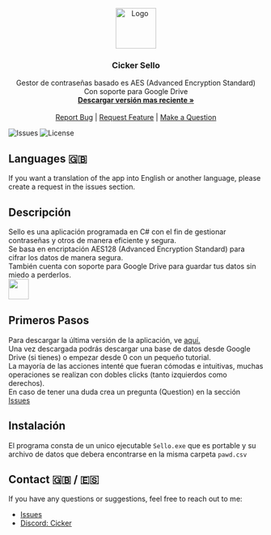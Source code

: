<br/>
<div align="center">
<img src="logo.ico" alt="Logo" width="80" height="80">
<h3 align="center">Cicker Sello</h3>
<p align="center">
  Gestor de contraseñas basado es AES (Advanced Encryption Standard)
<br>
 Con soporte para Google Drive
<br/>
<a href="https://github.com/Cicker21/Sello/releases"><strong>Descargar versión mas reciente »</strong></a>
<br/>
<br/>
  
<span>
    <a href="https://github.com/Cicker21/Sello/issues/new?assignees=Cicker21&labels=bug&projects=&template=bug_report.md">Report Bug</a>
    <span> | </span>
    <a padding="30" href="https://github.com/Cicker21/Sello/issues/new?assignees=Cicker21&labels=enhancement&projects=&template=feature_request.md">Request Feature</a>
    <span> | </span>
    <a href="https://github.com/Cicker21/Sello/issues/new?assignees=Cicker21&labels=help+wanted%252C+question&projects=&template=question.md">Make a Question</a>
</span>

</p>
</div>

![Issues](https://img.shields.io/github/issues/Cicker21/Sello) ![License](https://img.shields.io/github/license/Cicker21/Sello)


## Languages 🇬🇧
If you want a translation of the app into English or another language, please create a request in the issues section.

## Descripción
Sello es una aplicación programada en C# con el fin de gestionar contraseñas y otros de manera eficiente y segura.
<br>
Se basa en encriptación AES128 (Advanced Encryption Standard) para cifrar los datos de manera segura.
<br>
También cuenta con soporte para Google Drive para guardar tus datos sin miedo a perderlos.
<br><img src="https://upload.wikimedia.org/wikipedia/commons/thumb/d/da/Google_Drive_logo.png/1200px-Google_Drive_logo.png" width="40">

## Primeros Pasos

Para descargar la última versión de la aplicación, ve <a href="https://github.com/Cicker21/Sello/releases">aquí.</a>
<br>
Una vez descargada podrás descargar una base de datos desde Google Drive (si tienes) o empezar desde 0 con un pequeño tutorial.
<br>
La mayoría de las acciones intenté que fueran cómodas e intuitivas, muchas operaciones se realizan con dobles clicks (tanto izquierdos como derechos).
<br>
En caso de tener una duda crea un pregunta (Question) en la sección <a href="https://github.com/Cicker21/Sello/issues">Issues</a>

## Instalación

El programa consta de un unico ejecutable ```Sello.exe``` que es portable y su archivo de datos que debera encontrarse en la misma carpeta ```pawd.csv```

## Contact 🇬🇧 / 🇪🇸

If you have any questions or suggestions, feel free to reach out to me:

- <a href="https://github.com/Cicker21/Sello/issues">Issues</a>
- <a href="https://discord.com/">Discord: Cicker</a>
